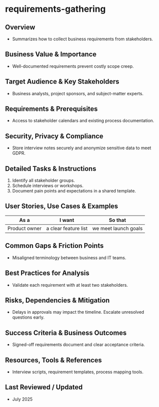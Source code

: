 # requirements-gathering

## Overview
- Summarizes how to collect business requirements from stakeholders.

## Business Value & Importance
- Well-documented requirements prevent costly scope creep.

## Target Audience & Key Stakeholders
- Business analysts, project sponsors, and subject-matter experts.

## Requirements & Prerequisites
- Access to stakeholder calendars and existing process documentation.

## Security, Privacy & Compliance
- Store interview notes securely and anonymize sensitive data to meet GDPR.

## Detailed Tasks & Instructions
1. Identify all stakeholder groups.
2. Schedule interviews or workshops.
3. Document pain points and expectations in a shared template.

## User Stories, Use Cases & Examples
| As a | I want | So that |
|------|--------|---------|
| Product owner | a clear feature list | we meet launch goals |

## Common Gaps & Friction Points
- Misaligned terminology between business and IT teams.

## Best Practices for Analysis
- Validate each requirement with at least two stakeholders.

## Risks, Dependencies & Mitigation
- Delays in approvals may impact the timeline. Escalate unresolved questions early.

## Success Criteria & Business Outcomes
- Signed-off requirements document and clear acceptance criteria.

## Resources, Tools & References
- Interview scripts, requirement templates, process mapping tools.

## Last Reviewed / Updated
- July 2025
